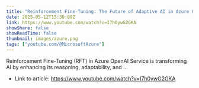 ```yaml
---
title: "Reinforcement Fine-Tuning: The Future of Adaptive AI in Azure OpenAI Service"
date: 2025-05-12T15:30:09Z
link: https://www.youtube.com/watch?v=I7h0ywG2GKA
showShare: false
showReadTime: false
thumbnail: images/azure.png
tags: ["youtube.com/@MicrosoftAzure"]
---
```

Reinforcement Fine-Tuning (RFT) in Azure OpenAI Service is transforming AI by enhancing its reasoning, adaptability, and ...

- Link to article: https://www.youtube.com/watch?v=I7h0ywG2GKA